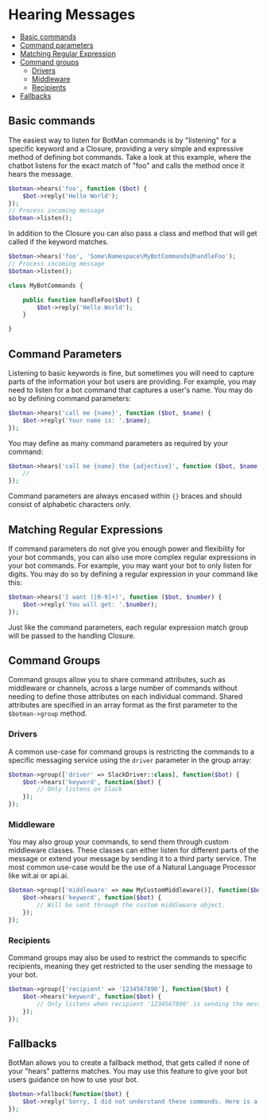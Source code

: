 # Hearing Messages

- [Basic commands](#basic-commands)
- [Command parameters](#command-parameters)
- [Matching Regular Expression](#matching-regular-expressions)
- [Command groups](#command-groups)
    - [Drivers](#command-groups-drivers)
    - [Middleware](#command-groups-middleware)
    - [Recipients](#command-groups-recipients)
- [Fallbacks](#fallbacks)

<a id="basic-commands"></a>
## Basic commands


The easiest way to listen for BotMan commands is by "listening" for a specific keyword and a Closure, providing a very simple and expressive method of defining bot commands. Take a look at this example, where the chatbot listens for the exact match of "foo" and calls the method once it hears the message.

```php
$botman->hears('foo', function ($bot) {
    $bot->reply('Hello World');
});
// Process incoming message
$botman->listen();
```

In addition to the Closure you can also pass a class and method that will get called if the keyword matches.

```php
$botman->hears('foo', 'Some\Namespace\MyBotCommands@handleFoo');
// Process incoming message
$botman->listen();

class MyBotCommands {

    public function handleFoo($bot) {
        $bot->reply('Hello World');
    }

}
```

<a id="command-parameters"></a>
## Command Parameters

Listening to basic keywords is fine, but sometimes you will need to capture parts of the information your bot users are providing. 
For example, you may need to listen for a bot command that captures a user's name. You may do so by defining command parameters:

```php
$botman->hears('call me {name}', function ($bot, $name) {
    $bot->reply('Your name is: '.$name);
});
```

You may define as many command parameters as required by your command:

```php
$botman->hears('call me {name} the {adjective}', function ($bot, $name, $adjective) {
    //
});
```

Command parameters are always encased within `{}` braces and should consist of alphabetic characters only.

<a id="matching-regular-expressions"></a>
## Matching Regular Expressions

If command parameters do not give you enough power and flexibility for your bot commands, you can also use more complex regular expressions in your bot commands. For example, you may want your bot to only listen for digits. You may do so by defining a regular expression in your command like this:


```php
$botman->hears('I want ([0-9]+)', function ($bot, $number) {
    $bot->reply('You will get: '.$number);
});
```

Just like the command parameters, each regular expression match group will be passed to the handling Closure.

<a id="command-groups"></a>
## Command Groups

Command groups allow you to share command attributes, such as middleware or channels, across a large number of commands without needing to define those attributes on each individual command. Shared attributes are specified in an array format as the first parameter to the `$botman->group` method.

<a id="command-groups-drivers"></a>
### Drivers
A common use-case for command groups is restricting the commands to a specific messaging service using the `driver` parameter in the group array:

```php
$botman->group(['driver' => SlackDriver::class], function($bot) {
    $bot->hears('keyword', function($bot) {
        // Only listens on Slack
    });
});
```

<a id="command-groups-middleware"></a>
### Middleware
You may also group your commands, to send them through custom middleware classes. These classes can either listen for different parts of the message or extend your message by sending it to a third party service. The most common use-case would be the use of a Natural Language Processor like wit.ai or api.ai.

```php
$botman->group(['middleware' => new MyCustomMiddleware()], function($bot) {
    $bot->hears('keyword', function($bot) {
        // Will be sent through the custom middleware object.
    });
});
```

<a id="command-groups-recipients"></a>
### Recipients
Command groups may also be used to restrict the commands to specific recipients, meaning they get restricted to the user sending the message to your bot.

```php
$botman->group(['recipient' => '1234567890'], function($bot) {
    $bot->hears('keyword', function($bot) {
        // Only listens when recipient '1234567890' is sending the message.
    });
});
```

<a id="fallbacks"></a>
## Fallbacks

BotMan allows you to create a fallback method, that gets called if none of your "hears" patterns matches. You may use this feature to give your bot users guidance on how to use your bot.

```php
$botman->fallback(function($bot) {
    $bot->reply('Sorry, I did not understand these commands. Here is a list of commands I understand: ...');
});
```